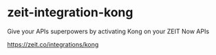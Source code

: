 # zeit-integration-kong

Give your APIs superpowers by activating Kong on your ZEIT Now APIs

https://zeit.co/integrations/kong
